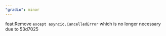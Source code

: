 ```yaml
---
"gradio": minor
---
```


feat:Remove `except asyncio.CancelledError` which is no longer necessary due to 53d7025
